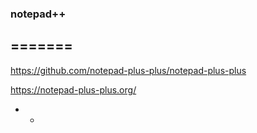 ### notepad++
=======
---

https://github.com/notepad-plus-plus/notepad-plus-plus

https://notepad-plus-plus.org/


-
  -

```

```




